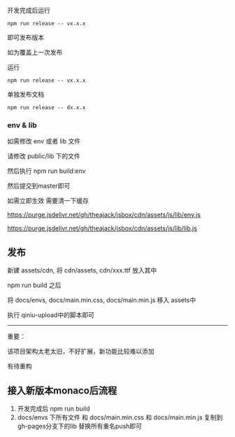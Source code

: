 <!--
 * @Author: tackchen
 * @Date: 2022-07-08 08:59:27
 * @Description: Coding something
-->
开发完成后运行

```
npm run release -- vx.x.x
```

即可发布版本

如为覆盖上一次发布

运行

```
npm run release -- vx.x.x
```

单独发布文档

```
npm run release -- dx.x.x
```

### env & lib

如需修改 env 或者 lib 文件

请修改 public/lib 下的文件

然后执行 npm run build:env

然后提交到master即可

如需立即生效 需要清一下缓存

https://purge.jsdelivr.net/gh/theajack/jsbox/cdn/assets/js/lib/env.js

https://purge.jsdelivr.net/gh/theajack/jsbox/cdn/assets/js/lib/lib.js


## 发布

新建 assets/cdn, 将 cdn/assets, cdn/xxx.ttf 放入其中

npm run build 之后

将 docs/envs, docs/main.min.css, docs/main.min.js 移入 assets中

执行 qiniu-upload中的脚本即可

----

重要：

该项目架构太老太旧，不好扩展，新功能比较难以添加

有待重构


## 接入新版本monaco后流程

1. 开发完成后 npm run build
2. docs/envs 下所有文件 和 docs/main.min.css 和 docs/main.min.js 复制到 gh-pages分支下的lib 替换所有重名push即可
